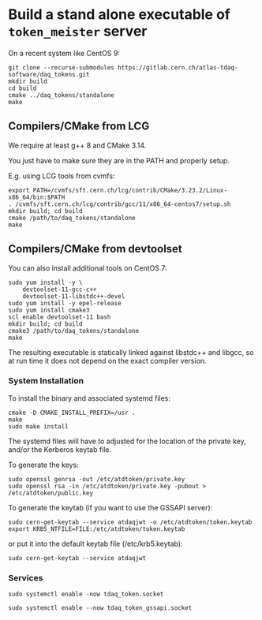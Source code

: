 # Build a stand alone executable of `token_meister` server

On a recent system like CentOS 9:

```shell
git clone --recurse-submodules https://gitlab.cern.ch/atlas-tdaq-software/daq_tokens.git
mkdir build
cd build
cmake ../daq_tokens/standalone
make
```

## Compilers/CMake from LCG

We require at least g++ 8 and CMake 3.14. 

You just have to make sure they are in the PATH
and properly setup. 

E.g. using LCG tools from cvmfs:

```shell
export PATH=/cvmfs/sft.cern.ch/lcg/contrib/CMake/3.23.2/Linux-x86_64/bin:$PATH
. /cvmfs/sft.cern.ch/lcg/contrib/gcc/11/x86_64-centos7/setup.sh
mkdir build; cd build
cmake /path/to/daq_tokens/standalone
make
```

## Compilers/CMake from devtoolset

You can also install additional tools on CentOS 7:

```shell
sudo yum install -y \
    devtoolset-11-gcc-c++ 
    devtoolset-11-libstdc++-devel
sudo yum install -y epel-release
sudo yum install cmake3
scl enable devtoolset-11 bash
mkdir build; cd build
cmake3 /path/to/daq_tokens/standalone
make
```

The resulting executable is statically linked against
libstdc++ and libgcc, so at run time it does not
depend on the exact compiler version.

### System Installation

To install the binary and associated systemd files:

```shell
cmake -D CMAKE_INSTALL_PREFIX=/usr .
make
sudo make install
```

The systemd files will have to adjusted for the location
of the private key, and/or the Kerberos keytab file.

To generate the keys:

```shell
sudo openssl genrsa -out /etc/atdtoken/private.key
sudo openssl rsa -in /etc/atdtoken/private.key -pubout > /etc/atdtoken/public.key
```
To generate the keytab (if you want to use the GSSAPI server):

```shell
sudo cern-get-keytab --service atdaqjwt -o /etc/atdtoken/token.keytab
export KRB5_NTFILE=FILE:/etc/atdtoken/token.keytab
```

or put it into the default keytab file (/etc/krb5.keytab):

```shell
sudo cern-get-keytab --service atdaqjwt
```

### Services

```shell
sudo systemctl enable -now tdaq_token.socket
```

```shell
sudo systemctl enable --now tdaq_token_gssapi.socket
```
